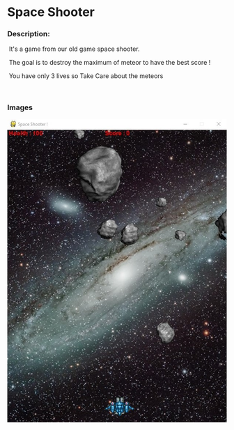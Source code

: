 # Space Shooter

### Description:

​		It's a game from our old game space shooter.

​		The goal is to destroy the maximum of meteor to have the best score !

​		You have only 3 lives so Take Care about the meteors

​	

### Images

![screenshot of the game](./img/Readme/SharedScreenshot.jpg)

